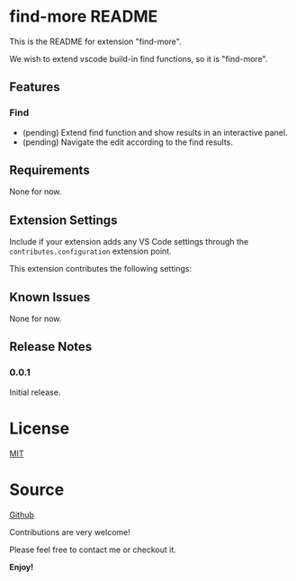# find-more README

This is the README for extension "find-more". 

We wish to extend vscode build-in find functions, so it is "find-more".

## Features

### Find
- (pending) Extend find function and show results in an interactive panel.
- (pending) Navigate the edit according to the find results.

[\\]: # (\!\[feature X\]\(images/feature-x.png\))

## Requirements

None for now.

## Extension Settings

Include if your extension adds any VS Code settings through the `contributes.configuration` extension point.

This extension contributes the following settings:

[\\]:# (* `myExtension.enable`: enable/disable this extension)

## Known Issues

None for now.

## Release Notes

### 0.0.1
Initial release.

# License

[MIT](https://mit-license.org/)

# Source
[Github](https://github.com/FengYouzheng/vscode-edlin)

Contributions are very welcome!

Please feel free to contact me or checkout it.

**Enjoy!**